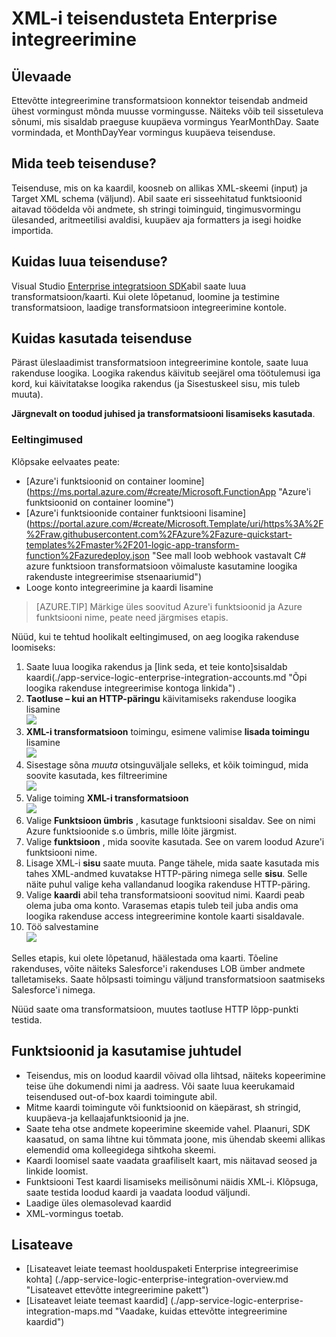 <properties 
    pageTitle="Ettevõtte integreerimine Pack ülevaade | Microsoft Azure'i rakendust Service | Microsoft Azure'i" 
    description="Kasutada Enterprise integreerimine Pack protsess ja integreerimise äriprotsessid Microsoft Azure'i rakenduse teenuse kasutamise lubamine" 
    services="logic-apps" 
    documentationCenter=".net,nodejs,java"
    authors="msftman" 
    manager="erikre" 
    editor="cgronlun"/>

<tags 
    ms.service="logic-apps" 
    ms.workload="integration" 
    ms.tgt_pltfrm="na" 
    ms.devlang="na" 
    ms.topic="article" 
    ms.date="07/08/2016" 
    ms.author="deonhe"/>

# <a name="enterprise-integration-with-xml-transforms"></a>XML-i teisendusteta Enterprise integreerimine

## <a name="overview"></a>Ülevaade
Ettevõtte integreerimine transformatsioon konnektor teisendab andmeid ühest vormingust mõnda muusse vormingusse. Näiteks võib teil sissetuleva sõnumi, mis sisaldab praeguse kuupäeva vormingus YearMonthDay. Saate vormindada, et MonthDayYear vormingus kuupäeva teisenduse.

## <a name="what-does-a-transform-do"></a>Mida teeb teisenduse?
Teisenduse, mis on ka kaardil, koosneb on allikas XML-skeemi (input) ja Target XML schema (väljund). Abil saate eri sisseehitatud funktsioonid aitavad töödelda või andmete, sh stringi toiminguid, tingimusvormingu ülesanded, aritmeetilisi avaldisi, kuupäev aja formatters ja isegi hoidke importida.

## <a name="how-to-create-a-transform"></a>Kuidas luua teisenduse?
Visual Studio [Enterprise integratsioon SDK](https://aka.ms/vsmapsandschemas)abil saate luua transformatsioon/kaarti. Kui olete lõpetanud, loomine ja testimine transformatsioon, laadige transformatsioon integreerimine kontole. 

## <a name="how-to-use-a-transform"></a>Kuidas kasutada teisenduse
Pärast üleslaadimist transformatsioon integreerimine kontole, saate luua rakenduse loogika. Loogika rakendus käivitub seejärel oma töötulemusi iga kord, kui käivitatakse loogika rakendus (ja Sisestuskeel sisu, mis tuleb muuta).

**Järgnevalt on toodud juhised ja transformatsiooni lisamiseks kasutada**.

### <a name="prerequisites"></a>Eeltingimused 
Klõpsake eelvaates peate:  

-  [Azure'i funktsioonid on container loomine] (https://ms.portal.azure.com/#create/Microsoft.FunctionApp "Azure'i funktsioonid on container loomine")  
-  [Azure'i funktsioonide container funktsiooni lisamine] (https://portal.azure.com/#create/Microsoft.Template/uri/https%3A%2F%2Fraw.githubusercontent.com%2FAzure%2Fazure-quickstart-templates%2Fmaster%2F201-logic-app-transform-function%2Fazuredeploy.json "See mall loob webhook vastavalt C# azure funktsioon transformatsioon võimaluste kasutamine loogika rakenduste integreerimise stsenaariumid")    
-  Looge konto integreerimine ja kaardi lisamine  

>[AZURE.TIP] Märkige üles soovitud Azure'i funktsioonid ja Azure funktsiooni nime, peate need järgmises etapis.  

Nüüd, kui te tehtud hoolikalt eeltingimused, on aeg loogika rakenduse loomiseks:  

1. Saate luua loogika rakendus ja [link seda, et teie konto]sisaldab kaardi(./app-service-logic-enterprise-integration-accounts.md "Õpi loogika rakenduse integreerimise kontoga linkida") .
2. **Taotluse – kui an HTTP-päringu** käivitamiseks rakenduse loogika lisamine  
![](./media/app-service-logic-enterprise-integration-transforms/transform-1.png)    
3. **XML-i transformatsioon** toimingu, esimene valimise **lisada toimingu** lisamine   
![](./media/app-service-logic-enterprise-integration-transforms/transform-2.png)   
4. Sisestage sõna *muuta* otsinguväljale selleks, et kõik toimingud, mida soovite kasutada, kes filtreerimine  
![](./media/app-service-logic-enterprise-integration-transforms/transform-3.png)  
5. Valige toiming **XML-i transformatsioon**   
![](./media/app-service-logic-enterprise-integration-transforms/transform-4.png)  
6. Valige **Funktsioon ümbris** , kasutage funktsiooni sisaldav. See on nimi Azure funktsioonide s.o ümbris, mille lõite järgmist.
7. Valige **funktsioon** , mida soovite kasutada. See on varem loodud Azure'i funktsiooni nime.
8. Lisage XML-i **sisu** saate muuta. Pange tähele, mida saate kasutada mis tahes XML-andmed kuvatakse HTTP-päring nimega selle **sisu**. Selle näite puhul valige keha vallandanud loogika rakenduse HTTP-päring.
9. Valige **kaardi** abil teha transformatsiooni soovitud nimi. Kaardi peab olema juba oma konto. Varasemas etapis tuleb teil juba andis oma loogika rakenduse access integreerimine kontole kaarti sisaldavale.
10. Töö salvestamine  
![](./media/app-service-logic-enterprise-integration-transforms/transform-5.png) 

Selles etapis, kui olete lõpetanud, häälestada oma kaarti. Tõeline rakenduses, võite näiteks Salesforce'i rakenduses LOB ümber andmete talletamiseks. Saate hõlpsasti toimingu väljund transformatsioon saatmiseks Salesforce'i nimega. 

Nüüd saate oma transformatsioon, muutes taotluse HTTP lõpp-punkti testida.  

## <a name="features-and-use-cases"></a>Funktsioonid ja kasutamise juhtudel

- Teisendus, mis on loodud kaardil võivad olla lihtsad, näiteks kopeerimine teise ühe dokumendi nimi ja aadress. Või saate luua keerukamaid teisendused out-of-box kaardi toimingute abil.  
- Mitme kaardi toimingute või funktsioonid on käepärast, sh stringid, kuupäeva-ja kellaajafunktsioonid ja jne.  
- Saate teha otse andmete kopeerimine skeemide vahel. Plaanuri, SDK kaasatud, on sama lihtne kui tõmmata joone, mis ühendab skeemi allikas elemendid oma kolleegidega sihtkoha skeemi.  
- Kaardi loomisel saate vaadata graafiliselt kaart, mis näitavad seosed ja linkide loomist.
- Funktsiooni Test kaardi lisamiseks meilisõnumi näidis XML-i. Klõpsuga, saate testida loodud kaardi ja vaadata loodud väljundi.  
- Laadige üles olemasolevad kaardid  
- XML-vormingus toetab.


## <a name="learn-more"></a>Lisateave
- [Lisateavet leiate teemast hoolduspaketi Enterprise integreerimise kohta] (./app-service-logic-enterprise-integration-overview.md "Lisateavet ettevõtte integreerimine pakett")  
- [Lisateavet leiate teemast kaardid] (./app-service-logic-enterprise-integration-maps.md "Vaadake, kuidas ettevõtte integreerimine kaardid")  
 